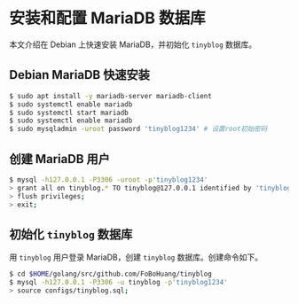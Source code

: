 # 安装和配置 MariaDB 数据库

本文介绍在 Debian 上快速安装 MariaDB，并初始化 `tinyblog` 数据库。

## Debian MariaDB 快速安装

```bash
$ sudo apt install -y mariadb-server mariadb-client
$ sudo systemctl enable mariadb
$ sudo systemctl start mariadb
$ sudo systemctl enable mariadb
$ sudo mysqladmin -uroot password 'tinyblog1234' # 设置root初始密码
```

## 创建 MariaDB 用户

```bash
$ mysql -h127.0.0.1 -P3306 -uroot -p'tinyblog1234'
> grant all on tinyblog.* TO tinyblog@127.0.0.1 identified by 'tinyblog1234';
> flush privileges;
> exit;
```

## 初始化 `tinyblog` 数据库

用 `tinyblog` 用户登录 MariaDB，创建 `tinyblog` 数据库。创建命令如下。

```bash
$ cd $HOME/golang/src/github.com/FoBoHuang/tinyblog
$ mysql -h127.0.0.1 -P3306 -u tinyblog -p'tinyblog1234'
> source configs/tinyblog.sql;
```

